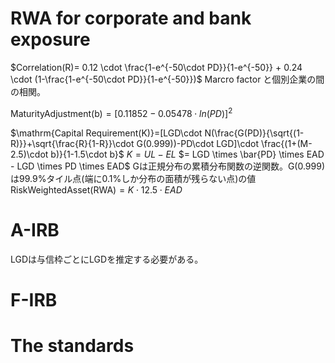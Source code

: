 # RWA for corporate and bank exposure
$Correlation(R)= 0.12 \cdot \frac{1-e^{-50\cdot PD}}{1-e^{-50}} + 0.24 \cdot (1-\frac{1-e^{-50\cdot PD}}{1-e^{-50}})$ 
Marcro factor と個別企業の間の相関。

$\mathrm{Maturity Adjustment(b)}=[0.11852-0.05478\cdot ln(PD)]^2$

$\mathrm{Capital Requirement(K)}=[LGD\cdot N(\frac{G(PD)}{\sqrt{(1-R)}}+\sqrt{\frac{R}{1-R}}\cdot G(0.999))-PD\cdot LGD]\cdot \frac{(1+(M-2.5)\cdot b)}{1-1.5\cdot b}$
$K = UL - EL$
$= LGD \times \bar{PD} \times EAD - LGD \times PD \times EAD$
Gは正規分布の累積分布関数の逆関数。G(0.999)は99.9%タイル点(端に0.1%しか分布の面積が残らない点)の値
$\mathrm{Risk Weighted Asset(RWA)} = K \cdot 12.5 \cdot EAD$


# A-IRB

LGDは与信枠ごとにLGDを推定する必要がある。

# F-IRB

# The standards